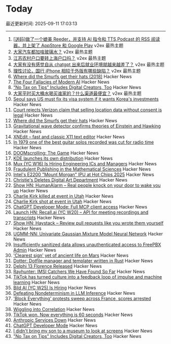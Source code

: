 # Today

最近更新时间: 2025-09-11 17:03:13

--- 
1. [[送码]做了一个媲美 Reeder，并支持 AI 指令和 TTS,Podcast 的 RSS 阅读器，并上架了 AppStore 和 Google Play](https://www.v2ex.com/t/1158494) v2ex 最热主题
2. [大家汽车都加啥玻璃水？](https://www.v2ex.com/t/1158493) v2ex 最热主题
3. [江苏农村户口要转上海户口吗？](https://www.v2ex.com/t/1158462) v2ex 最热主题
4. [大家有没有感觉自从 chatgpt 出来后就业环境就越来越差了？](https://www.v2ex.com/t/1158457) v2ex 最热主题
5. [理性讨论，国行 iPhone 相较于外版有哪些缺陷？](https://www.v2ex.com/t/1158442) v2ex 最热主题
6. [Where did the Smurfs get their hats (2018)](https://www.pipelinecomics.com/beginning-bd-smurfs-hats-origin/) Hacker News
7. [The Four Fallacies of Modern AI](https://blog.apiad.net/p/the-four-fallacies-of-modern-ai) Hacker News
8. [“No Tax on Tips” Includes Digital Creators, Too](https://www.hollywoodreporter.com/business/business-news/no-tax-on-tips-guidance-creators-trump-treasury-1236366513/) Hacker News
9. [大家平时买大桶水喝买谁家的？什么渠道最便宜？](https://www.v2ex.com/t/1158444) v2ex 最热主题
10. [Seoul says US must fix its visa system if it wants Korea's investments](https://english.hani.co.kr/arti/english_edition/e_international/1218025.html) Hacker News
11. [Court rejects Verizon claim that selling location data without consent is legal](https://arstechnica.com/tech-policy/2025/09/court-rejects-verizon-claim-that-selling-location-data-without-consent-is-legal/) Hacker News
12. [Where did the Smurfs get their hats](https://www.pipelinecomics.com/beginning-bd-smurfs-hats-origin/) Hacker News
13. [Gravitational wave detector confirms theories of Einstein and Hawking](https://www.space.com/astronomy/gravitational-wave-detector-confirms-theories-of-einstein-and-hawking-this-is-the-clearest-view-yet-of-the-nature-of-black-holes) Hacker News
14. [XNEdit – fast and classic X11 text editor](https://www.unixwork.de/xnedit/) Hacker News
15. [In 1979 one of the best guitar solos recorded was cut for radio time](https://www.seekhifi.com/my-sharona-by-the-knack/) Hacker News
16. [DOOMscrolling: The Game](https://ironicsans.ghost.io/doomscrolling-the-game/) Hacker News
17. [KDE launches its own distribution](https://lwn.net/SubscriberLink/1037166/caa6979c16a99c9e/) Hacker News
18. [Mux (YC W16) Is Hiring Engineering ICs and Managers](https://mux.com/jobs) Hacker News
19. [Fraudulent Publishing in the Mathematical Sciences](https://arxiv.org/abs/2509.07257) Hacker News
20. [Intel's E2200 "Mount Morgan" IPU at Hot Chips 2025](https://chipsandcheese.com/p/intels-e2200-mount-morgan-ipu-at) Hacker News
21. [Christie's Deletes Digital Art Department](https://news.artnet.com/market/christies-scraps-digital-art-department-2685784) Hacker News
22. [Show HN: HumanAlarm – Real people knock on your door to wake you up](https://humanalarm.com) Hacker News
23. [Charlie Kirk killed at event in Utah](https://www.nbcnews.com/news/us-news/live-blog/live-updates-shooting-charlie-kirk-event-utah-rcna230437) Hacker News
24. [Charlie Kirk shot at event in Utah](https://www.nbcnews.com/news/us-news/live-blog/live-updates-shooting-charlie-kirk-event-utah-rcna230437) Hacker News
25. [ChatGPT Developer Mode: Full MCP client access](https://platform.openai.com/docs/guides/developer-mode) Hacker News
26. [Launch HN: Recall.ai (YC W20) – API for meeting recordings and transcripts](https://news.ycombinator.com/item?id=45199648) Hacker News
27. [Show HN: Haystack – Review pull requests like you wrote them yourself](https://haystackeditor.com) Hacker News
28. [UGMM-NN: Univariate Gaussian Mixture Model Neural Network](https://arxiv.org/abs/2509.07569) Hacker News
29. [Insufficiently sanitized data allows unauthenticated access to FreePBX Admin](https://labs.watchtowr.com/you-already-have-our-personal-data-take-our-phone-calls-too-freepbx-cve-2025-57819/) Hacker News
30. ['Clearest sign' yet of ancient life on Mars](https://www.nature.com/articles/s41586-025-09413-0) Hacker News
31. [Dotter: Dotfile manager and templater written in Rust](https://github.com/SuperCuber/dotter) Hacker News
32. [Delphi 13 Florence Released](https://blogs.embarcadero.com/announcing-the-availability-of-rad-studio-13-florence/) Hacker News
33. [Rayhunter: IMSI Catchers We Have Found So Far](https://www.eff.org/deeplinks/2025/09/rayhunter-what-we-have-found-so-far) Hacker News
34. [TikTok has turned culture into a feedback loop of impulse and machine learning](https://www.thenexus.media/tiktok-won-now-everything-is-60-seconds/) Hacker News
35. [Bild AI (YC W25) Is Hiring](https://www.ycombinator.com/companies/bild-ai/jobs/m2ilR5L-founding-engineer-applied-ai) Hacker News
36. [Defeating Nondeterminism in LLM Inference](https://thinkingmachines.ai/blog/defeating-nondeterminism-in-llm-inference/) Hacker News
37. ['Block Everything' protests sweep across France, scores arrested](https://www.reuters.com/world/europe/block-everything-protests-sweep-across-france-scores-arrested-2025-09-10/) Hacker News
38. [Wiggling into Correlation](https://entropicthoughts.com/wiggling-into-correlation) Hacker News
39. [TikTok won. Now everything is 60 seconds](https://www.thenexus.media/tiktok-won-now-everything-is-60-seconds/) Hacker News
40. [Anthropic Services Down](https://status.anthropic.com/incidents/k6gkm2b8cjk9) Hacker News
41. [ChatGPT Developer Mode](https://platform.openai.com/docs/guides/developer-mode) Hacker News
42. [I didn't bring my son to a museum to look at screens](https://sethpurcell.com/writing/screens-in-museums/) Hacker News
43. ["No Tax on Tips" Includes Digital Creators, Too](https://www.hollywoodreporter.com/business/business-news/no-tax-on-tips-guidance-creators-trump-treasury-1236366513/) Hacker News
